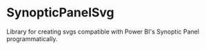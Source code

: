 # SynopticPanelSvg
 Library for creating svgs compatible with Power BI's Synoptic Panel programmatically.
